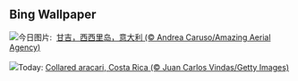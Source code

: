 ## Bing Wallpaper
![](https://www.bing.com/th?id=OHR.GangiSicily_ZH-CN9086944081_UHD.jpg&w=1000)今日图片: &nbsp;[甘吉，西西里岛，意大利 (© Andrea Caruso/Amazing Aerial Agency)](https://www.bing.com/th?id=OHR.GangiSicily_ZH-CN9086944081_UHD.jpg)
<br><br/>
![](https://www.bing.com/th?id=OHR.CollaredAracari_EN-US4924599176_UHD.jpg&w=1000)Today: [Collared aracari, Costa Rica (© Juan Carlos Vindas/Getty Images)](https://www.bing.com/th?id=OHR.CollaredAracari_EN-US4924599176_UHD.jpg)
<br><br/>
